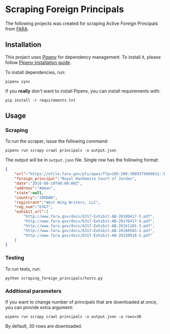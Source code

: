 # Scraping Foreign Principals
The following projects was created for scraping Active Foreign Principals from [FARA](https://www.fara.gov/quick-search.html).

## Installation
This project uses [Pipenv](https://github.com/pypa/pipenv) for dependency management. To install it, please follow [Pipenv installation guide](https://docs.pipenv.org/install/).

To install dependencies, run:

    pipenv sync
    
    
If you **really** don't want to install Pipenv, you can install requirements with:

    pip install -r requirements.txt

    
## Usage
### Scraping
To run the scraper, issue the following command:

    pipenv run scrapy crawl principals -o output.json

The output will be in `output.json` file. Single row has the following format:
```json
{
    "url":"https://efile.fara.gov/pls/apex/f?p=185:200:3009375006631::NO:RP,200:P200_REG_NUMBER,P200_DOC_TYPE,P200_COUNTRY:6367,Exhibit%20AB,JORDAN",
    "foreign_principal":"Royal Hashemite Court of Jordan",
    "date":"2016-08-10T00:00:00Z",
    "address":"Amman",
    "state":null,
    "country":"JORDAN",
    "registrant":"West Wing Writers, LLC",
    "reg_num":"6367",
    "exhibit_url":[
        "http://www.fara.gov/docs/6317-Exhibit-AB-20180417-5.pdf",
        "http://www.fara.gov/docs/6317-Exhibit-AB-20170417-4.pdf",
        "http://www.fara.gov/docs/6317-Exhibit-AB-20161101-3.pdf",
        "http://www.fara.gov/docs/6317-Exhibit-AB-20160503-2.pdf",
        "http://www.fara.gov/docs/6317-Exhibit-AB-20150918-1.pdf"
    ]
}
```

### Testing
To run tests, run:

    python scraping_foreign_principals/tests.py 

### Additional parameters
If you want to change number of principals that are downloaded at once, you can provide extra argument:

    pipenv run scrapy crawl principals -o output.json -a rows=30
    
By default, 30 rows are downloaded.
